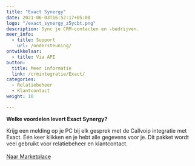 ```yaml
---
title: "Exact Synergy"
date: 2021-06-03T16:52:17+05:00
logo: "/exact_synergy_z5ycbt.png"
description: Sync je CRM-contacten en -bedrijven.
meer_info:
  - title: Support
    url: /ondersteuning/
ontwikkelaar:
  - title: Via API
button:
  title: Meer informatie
  link: /crmintegratie/Exact/
categories:
  - Relatiebeheer
  - Klantcontact
weight: 10

---
```


**Welke voordelen levert Exact Synergy?**

Krijg een melding op je PC bij elk gesprek met de Callvoip integratie met Exact. Één keer klikken en je hebt alle gegevens voor je. Dit pakket wordt veel gebruikt voor relatiebeheer en klantcontact.<br><br><a href="/marketplace" class="button">Naar Marketplace</a>
